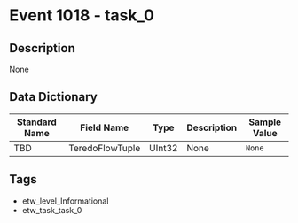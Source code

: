 # Event 1018 - task_0

## Description
None

## Data Dictionary
|Standard Name|Field Name|Type|Description|Sample Value|
|---|---|---|---|---|
|TBD|TeredoFlowTuple|UInt32|None|`None`|

## Tags
* etw_level_Informational
* etw_task_task_0